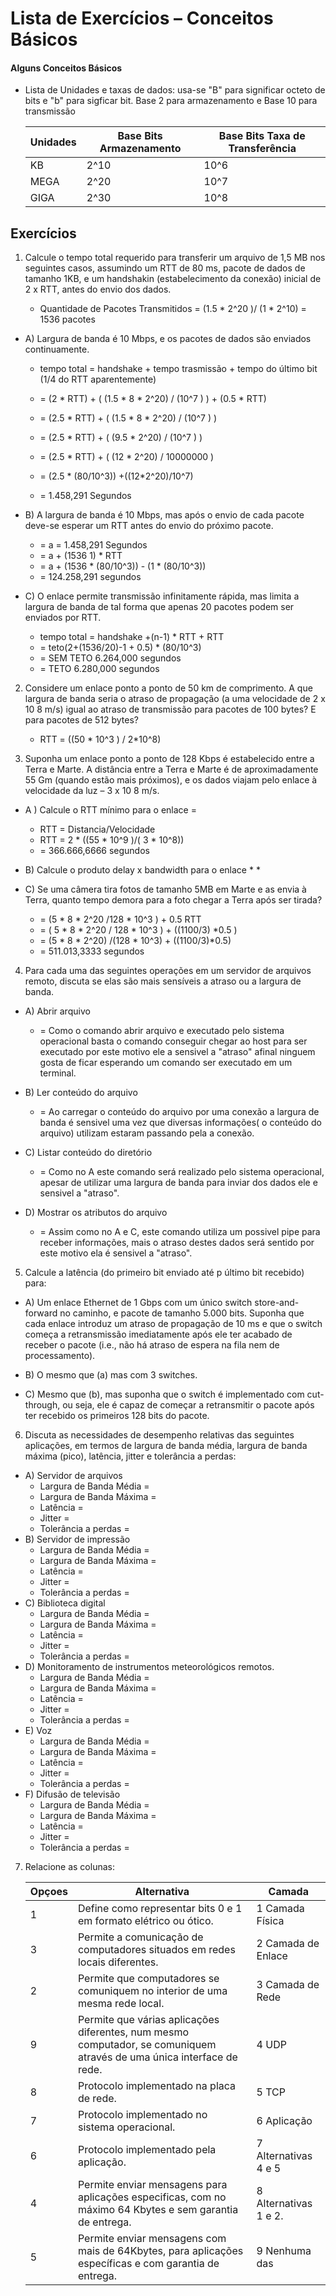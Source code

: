# Lista de Exercícios – Conceitos Básicos

#### Alguns Conceitos Básicos

* Lista de Unidades e taxas de dados: usa-se "B" para significar octeto de bits e "b" para sigficar bit. Base 2 para armazenamento e Base 10 para transmissão
 
     | Unidades    | Base Bits Armazenamento | Base Bits Taxa de Transferência |
    |--- |  ---  | --- |
    | KB |   2^10 | 10^6
    | MEGA | 2^20  | 10^7  |
    |GIGA |  2^30 | 10^8

## Exercícios
1. Calcule o tempo total requerido para transferir um arquivo de 1,5 MB nos seguintes casos, assumindo um RTT de 80 ms, pacote de dados de tamanho 1KB, e um handshakin (estabelecimento da conexão) inicial de 2 x RTT, antes do envio dos dados.

     - Quantidade de Pacotes Transmitidos = (1.5 * 2^20 )/ (1 * 2^10) = 1536 pacotes
  
  
* A) Largura de banda é 10 Mbps, e os pacotes de dados são enviados continuamente.
  * tempo total = handshake + tempo trasmissão + tempo do último bit (1/4 do RTT aparentemente)
  
  *  = (2 * RTT) + ( (1.5 * 8 * 2^20) / (10^7 ) ) + (0.5 * RTT)
  *  = (2.5 * RTT) + ( (1.5 * 8 * 2^20) / (10^7 ) )
  *  = (2.5 * RTT) + ( (9.5 * 2^20) / (10^7 ) )
  *  = (2.5 * RTT) + ( (12 * 2^20) / 10000000 )
  *  = (2.5 * (80/10^3)) +((12*2^20)/10^7)
  *  = 1.458,291 Segundos

* B) A largura de banda é 10 Mbps, mas após o envio de cada pacote deve-se esperar um RTT antes do envio do próximo pacote.
    * = a =  1.458,291 Segundos
    * = a + (1536 1) * RTT
    * = a + (1536  * (80/10^3)) - (1 *  (80/10^3))
    * = 124.258,291 segundos
  

* C) O enlace permite transmissão infinitamente rápida, mas limita a largura de banda de tal forma que apenas 20 pacotes podem ser enviados por RTT.
    * tempo total = handshake +(n-1) * RTT + RTT
    * = teto(2+(1536/20)-1 + 0.5) * (80/10^3)
    * = SEM TETO 6.264,000 segundos
    * = TETO 6.280,000 segundos

2. Considere um enlace ponto a ponto de 50 km de comprimento. A que largura de banda seria o atraso de propagação (a uma velocidade de 2 x 10 8 m/s) igual ao atraso de transmissão para pacotes de 100 bytes? E para pacotes de 512 bytes?
    * RTT = ((50 * 10^3 ) / 2*10^8) 


3. Suponha um enlace ponto a ponto de 128 Kbps é estabelecido entre a Terra e Marte. A distância entre a Terra e Marte é de aproximadamente 55 Gm (quando estão mais próximos), e os dados viajam pelo enlace à velocidade da luz – 3 x 10 8 m/s.
   
* A ) Calcule o RTT mínimo para o enlace =  
    * RTT = Distancia/Velocidade
    * RTT = 2 * ((55  * 10^9 )/( 3 * 10^8))
    * = 366.666,6666 segundos


* B) Calcule o produto delay x bandwidth para o enlace
    * 
    *


* C) Se uma câmera tira fotos de tamanho 5MB em Marte e as envia à Terra, quanto tempo demora para a foto chegar a Terra após ser tirada?
    * = (5 * 8 * 2^20 /128 * 10^3 ) + 0.5 RTT
    * = ( 5 * 8 * 2^20 / 128 * 10^3 ) + ((1100/3) *0.5 )
    * = (5 * 8 * 2^20) /(128 * 10^3) + ((1100/3)*0.5)
    * = 511.013,3333 segundos
  
4. Para cada uma das seguintes operações em um servidor de arquivos remoto, discuta se elas são mais sensíveis a atraso ou a largura de banda.

* A) Abrir arquivo
    * = Como o comando abrir arquivo e executado pelo sistema operacional basta o comando conseguir chegar ao host para ser executado por este motivo ele a sensivel a "atraso" afinal ninguem gosta de ficar esperando um comando ser executado em um terminal.
   
* B) Ler conteúdo do arquivo
    * = Ao carregar o conteúdo do arquivo por uma conexão a largura de banda  é sensivel uma vez que diversas informações( o conteúdo do arquivo) utilizam  estaram passando pela a conexão.

* C) Listar conteúdo do diretório
    * = Como no A este comando será realizado pelo sistema operacional, apesar de utilizar uma largura de banda para inviar dos dados ele e sensivel a "atraso".

* D) Mostrar os atributos do arquivo
  * = Assim como no A e C, este comando utiliza um possivel pipe para receber informações, mais o atraso destes dados será sentido por este motivo ela é sensivel a "atraso".


5. Calcule a latência (do primeiro bit enviado até p último bit recebido) para:

* A) Um enlace Ethernet de 1 Gbps com um único switch store-and-forward no caminho, e pacote de tamanho 5.000 bits. Suponha que cada enlace introduz um atraso de propagação de 10 ms e que o switch começa a retransmissão imediatamente após ele ter acabado de receber o pacote (i.e., não há atraso de espera na fila nem de processamento).

* B) O mesmo que (a) mas com 3 switches.

* C) Mesmo que (b), mas suponha que o switch é implementado com cut-through, ou seja, ele é capaz de começar a retransmitir o pacote após ter recebido os primeiros 128 bits do pacote.


6. Discuta as necessidades de desempenho relativas das seguintes aplicações, em termos de largura de banda média, largura de banda máxima (pico), latência, jitter e tolerância a perdas:
* A) Servidor de arquivos
    * Largura de Banda Média = 
    * Largura de Banda Máxima =
    * Latência =
    * Jitter = 
    * Tolerância a perdas = 
* B) Servidor de impressão
    * Largura de Banda Média = 
    * Largura de Banda Máxima =
    * Latência =
    * Jitter = 
    * Tolerância a perdas = 
* C) Biblioteca digital
    * Largura de Banda Média = 
    * Largura de Banda Máxima =
    * Latência =
    * Jitter = 
    * Tolerância a perdas = 
* D) Monitoramento de instrumentos meteorológicos remotos.
    * Largura de Banda Média = 
    * Largura de Banda Máxima =
    * Latência =
    * Jitter = 
    * Tolerância a perdas = 
* E) Voz
    * Largura de Banda Média = 
    * Largura de Banda Máxima =
    * Latência =
    * Jitter = 
    * Tolerância a perdas = 
* F) Difusão de televisão
    * Largura de Banda Média = 
    * Largura de Banda Máxima =
    * Latência =
    * Jitter = 
    * Tolerância a perdas = 


7. Relacione as colunas:

    |Opçoes | Alternativa    | Camada |
    |--- |  ---  | --- |
    |1 |  Define como representar bits 0 e 1 em formato elétrico ou ótico. | 1 Camada Física | 
    | 3 | Permite a comunicação de computadores situados em redes locais diferentes. | 2 Camada de Enlace |
    |2|Permite que computadores se comuniquem no interior de uma mesma rede local. | 3 Camada de Rede |
    |9|Permite que várias aplicações diferentes, num mesmo computador, se comuniquem através de uma única interface de rede.| 4 UDP|
    |8|Protocolo implementado na placa de rede.| 5 TCP|
    |7|Protocolo implementado no sistema operacional.| 6 Aplicação|
    |6|Protocolo implementado pela aplicação.| 7 Alternativas 4 e 5|
    |4|Permite enviar mensagens para aplicações especificas, com no máximo 64 Kbytes e sem garantia de entrega.|8 Alternativas 1 e 2.|
    |5|Permite enviar mensagens com mais de 64Kbytes, para aplicações específicas e com garantia de entrega.| 9 Nenhuma das|